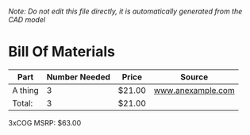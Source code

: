 ###### Note: Do not edit this file directly, it is automatically generated from the CAD model 
# Bill Of Materials 
 |Part|Number Needed|Price|Source| 
 |----|----------|-----|-----|
|A thing|3|$21.00|www.anexample.com|
|Total: |3|$21.00| |

 3xCOG MSRP: $63.00